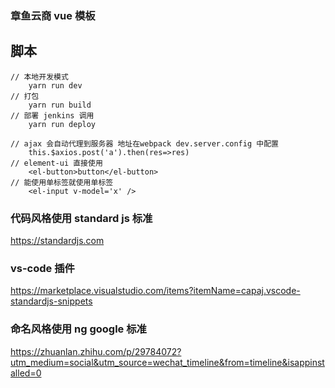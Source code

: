 ### 章鱼云商 vue 模板
## 脚本
```
// 本地开发模式
    yarn run dev
// 打包
    yarn run build
// 部署 jenkins 调用
    yarn run deploy
```
```
// ajax 会自动代理到服务器 地址在webpack dev.server.config 中配置
    this.$axios.post('a').then(res=>res)
// element-ui 直接使用
    <el-button>button</el-button>
// 能使用单标签就使用单标签
    <el-input v-model='x' />
```

### 代码风格使用 standard js 标准
https://standardjs.com
### vs-code 插件
https://marketplace.visualstudio.com/items?itemName=capaj.vscode-standardjs-snippets
### 命名风格使用 ng google 标准
https://zhuanlan.zhihu.com/p/29784072?utm_medium=social&utm_source=wechat_timeline&from=timeline&isappinstalled=0

